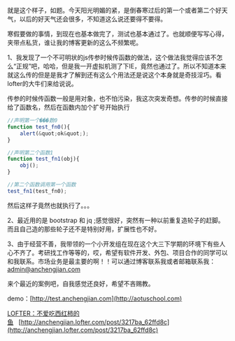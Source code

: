 就是这个样子，如题。今天阳光明媚的紧，是倒春寒过后的第一个或者第二个好天气，以后的好天气还会很多，不知道这么说还要得不要得。

寒假要做的事情，到现在也基本做完了，测试也基本通过了。也就顺便写写心得，夹带点私货，谁让我的博客更新的这么不频繁呢。

1、我发现了一个不可明状的js传参时候传函数的做法，这个做法我觉得应该不怎么“正规”吧，哈哈，但是我一开虚拟机测了下IE，竟然也通过了。所以不知道本来就这么传的但是是我才了解到还有这么个用法还是说这个本身就是奇技淫巧。看lofter的大牛们来给说说。

传参的时候传函数一般是用对象，也不怕污染，我这次突发奇想。传参的时候直接给了函数名，然后在函数内加个扩号开始执行
``` JavaScript
//声明第一个���数0
function test_fn0(){
    alert(&quot;ok&quot;);
}

//声明第二个函数1
function test_fn1(obj){
    obj();
}

//第二个函数调用第一个函数
test_fn1(test_fn0); 
```

然后这样子竟然也就执行了。。。

2、最近用的是 bootstrap 和 jq ;感觉很好，突然有一种以前重复造轮子的赶脚。而且自己造的那些轮子还不是特别好用，扩展性也不好。

3、由于经营不善，我带领的一个小开发组在现在这个大三下学期的环境下有些人心不齐了。考研找工作等等的，哎，希望有软件开发、外包、项目合作的同学可以和我联系。市场业务是最主要的啊！！可以通过博客联系我或者邮箱联系我：admin@anchengjian.com

来个最近的案例吧，自我感觉还良好，希望不吝赐教。

demo：[http://test.anchengjian.com](http://aotuschool.com)

[LOFTER：不爱吃西红柿的鱼](http://anchengjian.lofter.com)&nbsp;&nbsp;&nbsp;[http://anchengjian.lofter.com/post/3217ba_62ffd8c](http://anchengjian.lofter.com/post/3217ba_62ffd8c)